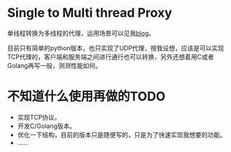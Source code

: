 # Single to Multi thread Proxy

单线程转换为多线程的代理，运用场景可以见我[blog](https://nobb.site/2021/12/07/0x6F/)。

目前只有简单的python版本，也只实现了UDP代理，按我设想，应该是可以实现TCP代理的，客户端和服务端之间进行通行也可以转换，另外还想着用C或者Golang再写一般，测测性能如何。

# 不知道什么使用再做的TODO

* 实现TCP协议。
* 开发C/Golang版本。
* 优化一下结构，目前的版本只是随便写的，只是为了快速实现我想要的功能。
* ......
